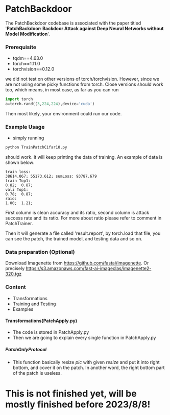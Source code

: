 # PatchBackdoor
The PatchBackdoor codebase is associated with the paper titled '**PatchBackdoor: Backdoor Attack against Deep Neural Networks without Model Modification**'.
### Prerequisite
* tqdm==4.63.0 
* torch==1.11.0
* torchvision==0.12.0

we did not test on other versions of torch/torchvision.
However, since we are not using some picky functions from torch.
Close versions should work too, which means, in most case, as far as you can run 
```python
import torch
a=torch.rand((3,224,224),device='cuda')
```
Then most likely, your environment could run our code.

### Example Usage
* simply running 
```bash
python TrainPatchCifar10.py
```
should work. it will keep printing the data of training. An example of data is shown below:
```
train loss: 
38614.067; 55173.612; sumLoss: 93787.679
train Top1: 
0.82;  0.87;  
vali Top1: 
0.78;  0.87;  
raio:
1.00;  1.21;    
```
First column is clean accuracy and its ratio, second column is attack success rate and its ratio.
For more about ratio please refer to comment in PatchTrainer.

Then it will generate a file called 'result.report', 
by torch.load that file, you can see the patch, the trained model, and testing data and so on.

### Data preparation (Optional)
Download Imagenette from https://github.com/fastai/imagenette. Or precisely https://s3.amazonaws.com/fast-ai-imageclas/imagenette2-320.tgz
### Content 
* Transformations 
* Training and Testing
* Examples
#### Transformations(PatchApply.py)
* The code is stored in PatchApply.py
* Then we are going to explain every single function in PatchApply.py
##### PatchOnlyProtocol
* This function basically resize *pic* with given *resize* and put it into right bottom, and cover it on the patch.
In another word, the right bottom part of the patch is useless.


# This is not finished yet, will be mostly finished before 2023/8/8!